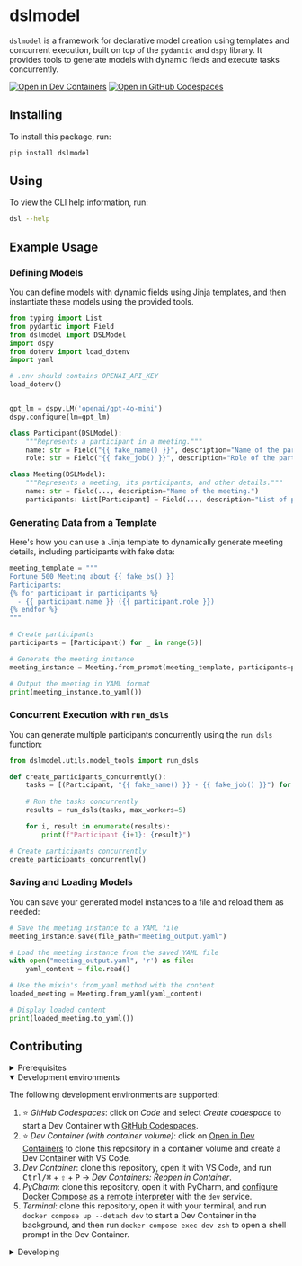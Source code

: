 # dslmodel

`dslmodel` is a framework for declarative model creation using templates and concurrent execution, built on top of the `pydantic` and `dspy` library. It provides tools to generate models with dynamic fields and execute tasks concurrently.

[![Open in Dev Containers](https://img.shields.io/static/v1?label=Dev%20Containers&message=Open&color=blue&logo=visualstudiocode)](https://vscode.dev/redirect?url=vscode://ms-vscode-remote.remote-containers/cloneInVolume?url=https://github.com/to/do) [![Open in GitHub Codespaces](https://img.shields.io/static/v1?label=GitHub%20Codespaces&message=Open&color=blue&logo=github)](https://github.com/codespaces/new/to/do)

## Installing

To install this package, run:

```sh
pip install dslmodel
```

## Using

To view the CLI help information, run:

```sh
dsl --help
```

## Example Usage

### Defining Models

You can define models with dynamic fields using Jinja templates, and then instantiate these models using the provided tools.

```python
from typing import List
from pydantic import Field
from dslmodel import DSLModel
import dspy
from dotenv import load_dotenv
import yaml

# .env should contains OPENAI_API_KEY 
load_dotenv()


gpt_lm = dspy.LM('openai/gpt-4o-mini') 
dspy.configure(lm=gpt_lm)

class Participant(DSLModel):
    """Represents a participant in a meeting."""
    name: str = Field("{{ fake_name() }}", description="Name of the participant.")
    role: str = Field("{{ fake_job() }}", description="Role of the participant.")

class Meeting(DSLModel):
    """Represents a meeting, its participants, and other details."""
    name: str = Field(..., description="Name of the meeting.")
    participants: List[Participant] = Field(..., description="List of participants.")
```

### Generating Data from a Template

Here's how you can use a Jinja template to dynamically generate meeting details, including participants with fake data:

```python
meeting_template = """
Fortune 500 Meeting about {{ fake_bs() }}
Participants: 
{% for participant in participants %}
  - {{ participant.name }} ({{ participant.role }})
{% endfor %}
"""

# Create participants
participants = [Participant() for _ in range(5)]

# Generate the meeting instance
meeting_instance = Meeting.from_prompt(meeting_template, participants=participants)

# Output the meeting in YAML format
print(meeting_instance.to_yaml())
```

### Concurrent Execution with `run_dsls`

You can generate multiple participants concurrently using the `run_dsls` function:

```python
from dslmodel.utils.model_tools import run_dsls

def create_participants_concurrently():
    tasks = [(Participant, "{{ fake_name() }} - {{ fake_job() }}") for _ in range(5)]
    
    # Run the tasks concurrently
    results = run_dsls(tasks, max_workers=5)

    for i, result in enumerate(results):
        print(f"Participant {i+1}: {result}")

# Create participants concurrently
create_participants_concurrently()
```

### Saving and Loading Models

You can save your generated model instances to a file and reload them as needed:

```python
# Save the meeting instance to a YAML file
meeting_instance.save(file_path="meeting_output.yaml")

# Load the meeting instance from the saved YAML file
with open("meeting_output.yaml", 'r') as file:
    yaml_content = file.read()

# Use the mixin's from_yaml method with the content
loaded_meeting = Meeting.from_yaml(yaml_content)

# Display loaded content
print(loaded_meeting.to_yaml())
```

## Contributing

<details>
<summary>Prerequisites</summary>

<details>
<summary>1. Set up Git to use SSH</summary>

1. [Generate an SSH key](https://docs.github.com/en/authentication/connecting-to-github-with-ssh/generating-a-new-ssh-key-and-adding-it-to-the-ssh-agent#generating-a-new-ssh-key) and [add the SSH key to your GitHub account](https://docs.github.com/en/authentication/connecting-to-github-with-ssh/adding-a-new-ssh-key-to-your-github-account).
1. Configure SSH to automatically load your SSH keys:
    ```sh
    cat << EOF >> ~/.ssh/config
    
    Host *
      AddKeysToAgent yes
      IgnoreUnknown UseKeychain
      UseKeychain yes
      ForwardAgent yes
    EOF
    ```

</details>

<details>
<summary>2. Install Docker</summary>

1. [Install Docker Desktop](https://www.docker.com/get-started).
    - _Linux only_:
        - Export your user's user id and group id so that [files created in the Dev Container are owned by your user](https://github.com/moby/moby/issues/3206):
            ```sh
            cat << EOF >> ~/.bashrc
            
            export UID=$(id --user)
            export GID=$(id --group)
            EOF
            ```

</details>

<details>
<summary>3. Install VS Code or PyCharm</summary>

1. [Install VS Code](https://code.visualstudio.com/) and [VS Code's Dev Containers extension](https://marketplace.visualstudio.com/items?itemName=ms-vscode-remote.remote-containers). Alternatively, install [PyCharm](https://www.jetbrains.com/pycharm/download/).
2. _Optional:_ install a [Nerd Font](https://www.nerdfonts.com/font-downloads) such as [FiraCode Nerd Font](https://github.com/ryanoasis/nerd-fonts/tree/master/patched-fonts/FiraCode) and [configure VS Code](https://github.com/tonsky/FiraCode/wiki/VS-Code-Instructions) or [configure PyCharm](https://github.com/tonsky/FiraCode/wiki/Intellij-products-instructions) to use it.

</details>

</details>

<details open>
<summary>Development environments</summary>

The following development environments are supported:

1. ⭐️ _GitHub Codespaces_: click on _Code_ and select _Create codespace_ to start a Dev Container with [GitHub Codespaces](https://github.com/features/codespaces).
1. ⭐️ _Dev Container (with container volume)_: click on [Open in Dev Containers](https://vscode.dev/redirect?url=vscode://ms-vscode-remote.remote-containers/cloneInVolume?url=https://github.com/to/do) to clone this repository in a container volume and create a Dev Container with VS Code.
1. _Dev Container_: clone this repository, open it with VS Code, and run <kbd>Ctrl/⌘</kbd> + <kbd>⇧</kbd> + <kbd>P</kbd> → _Dev Containers: Reopen in Container_.
1. _PyCharm_: clone this repository, open it with PyCharm, and [configure Docker Compose as a remote interpreter](https://www.jetbrains.com/help/pycharm/using-docker-compose-as-a-remote-interpreter.html#docker-compose-remote) with the `dev` service.
1. _Terminal_: clone this repository, open it with your terminal, and run `docker compose up --detach dev` to start a Dev Container in the background, and then run `docker compose exec dev zsh` to open a shell prompt in the Dev Container.

</details>

<details>
<summary>Developing</summary>

- Run `poe` from within the development environment to print a list of [Poe the Poet](https://github.com/nat-n/poethepoet) tasks available to run on this project.
- Run `poetry add {package}` from within the development environment to install a run time dependency and add it to `pyproject.toml` and `poetry.lock`. Add `--group test` or `--group dev` to install a CI or development dependency, respectively.
- Run `poetry update` from within the development environment to upgrade all dependencies to the latest versions allowed by `pyproject.toml`.

</details>
